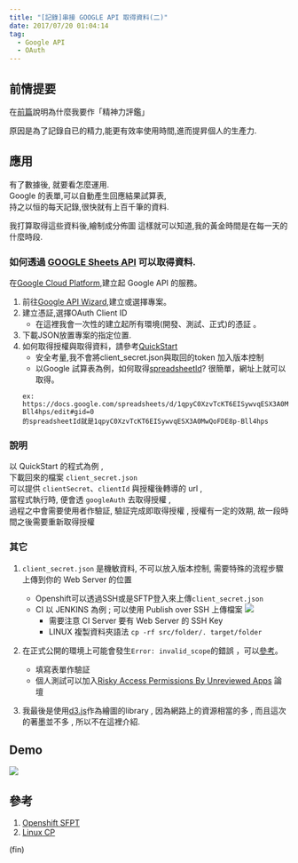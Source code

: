 ```yaml
---
title: "[記錄]串接 GOOGLE API 取得資料(二)"
date: 2017/07/20 01:04:14
tag:
  - Google API
  - OAuth 
---
```

## 前情提要

在[前篇](https://blog.marsen.me/2017/07/14/google_api_auth_0/)說明為什麼我要作「精神力評鑑」 

原因是為了記錄自已的精力,能更有效率使用時間,進而提昇個人的生產力.

## 應用

有了數據後, 就要看怎麼運用.  
Google 的表單,可以自動產生回應結果試算表,  
持之以恒的每天記錄,很快就有上百千筆的資料.

我打算取得這些資料後,繪制成分佈圖
這樣就可以知道,我的黃金時間是在每一天的什麼時段.

### 如何透過 [GOOGLE Sheets API](https://developers.google.com/sheets/api/reference/rest/) 可以取得資料.

在[Google Cloud Platform](https://cloud.google.com/?hl=zh-tw),建立起 Google API 的服務。

1. 前往[Google API Wizard](https://console.developers.google.com/start/api?id=sheets.googleapis.com),建立或選擇專案。
2. 建立憑証,選擇OAuth Client ID
	- 在這裡我會一次性的建立起所有環境(開發、測試、正式)的憑証 。
3. 下載JSON放置專案的指定位置.
4. 如何取得授權與取得資料，請參考[QuickStart](https://developers.google.com/sheets/api/quickstart/nodejs)
	- 安全考量,我不會將client_secret.json與取回的token 加入版本控制
	- 以Google 試算表為例，如何取得[spreadsheetId](https://developers.google.com/sheets/api/guides/concepts)? 很簡單，網址上就可以取得。
	```
	ex:
	https://docs.google.com/spreadsheets/d/1qpyC0XzvTcKT6EISywvqESX3A0MwQoFDE8p-Bll4hps/edit#gid=0
	的spreadsheetId就是1qpyC0XzvTcKT6EISywvqESX3A0MwQoFDE8p-Bll4hps
	```
### 說明  
以 QuickStart 的程式為例 ,  
下載回來的檔案 `client_secret.json`  
可以提供 `clientSecret`、`clientId` 與授權後轉導的 url ,  
當程式執行時, 便會透 `googleAuth` 去取得授權 ,  
過程之中會需要使用者作驗証, 驗証完成即取得授權 , 
授權有一定的效期, 故一段時間之後需要重新取得授權 

### 其它
1. `client_secret.json` 是機敏資料, 不可以放入版本控制, 需要特殊的流程步驟上傳到你的 Web Server 的位置
    - Openshift可以透過SSH或是SFTP登入來上傳`client_secret.json`
    - CI 以 JENKINS 為例 ; 可以使用 Publish over SSH 上傳檔案
![](https://i.imgur.com/Fo4Ml5M.jpg)
	  - 需要注意 CI Server 要有 Web Server 的 SSH Key
	  - LINUX 複製資料夾語法 `cp -rf src/folder/. target/folder`

2. 在正式公開的環境上可能會發生`Error: invalid_scope`的錯誤 ，可以[參考](https://support.google.com/code/contact/oauth_app_verification?id=705847791246&client=705847791246-l20jeqj1ncv2vffaki70ing4c8cda2r1.apps.googleusercontent.com&query=https://www.googleapis.com/auth/spreadsheets.readonly)。
	- 填寫表單作驗証
	- 個人測試可以加入[Risky Access Permissions By Unreviewed Apps](https://groups.google.com/forum/#!forum/risky-access-by-unreviewed-apps) 論壇

3. 我最後是使用[d3.js](https://d3js.org/)作為繪圖的library , 因為網路上的資源相當的多 , 而且這次的著墨並不多 , 所以不在這裡介紹. 

## Demo

![](https://i.imgur.com/8FYzhdg.gif)

## 參考
1. [Openshift SFPT](https://blog.openshift.com/using-filezilla-and-sftp-on-windows-with-openshift/)
2. [Linux CP](https://www.phpini.com/linux/cp-force-copy)

(fin)